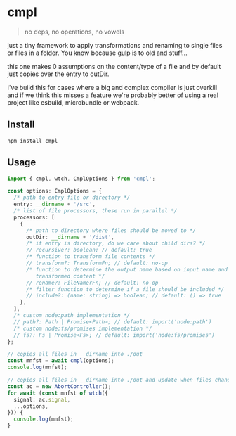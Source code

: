 # cmpl

> no deps, no operations, no vowels

just a tiny framework to apply transformations and renaming to single files
or files in a folder. You know because gulp is to old and stuff...

this one makes 0 assumptions on the content/type of a file and by default
just copies over the entry to outDir.

I've build this for cases where a big and complex compiler is just overkill
and if we think this misses a feature we're probably better of using a real
project like esbuild, microbundle or webpack.

## Install

```
npm install cmpl
```

## Usage

```ts
import { cmpl, wtch, CmplOptions } from 'cmpl';

const options: CmplOptions = {
  /* path to entry file or directory */
  entry: __dirname + '/src',
  /* list of file processors, these run in parallel */
  processors: [
    {
      /* path to directory where files should be moved to */
      outDir: __dirname + '/dist',
      /* if entry is directory, do we care about child dirs? */
      // recursive?: boolean; // default: true
      /* function to transform file contents */
      // transform?: TransformFn; // default: no-op
      /* function to determine the output name based on input name and
         transformed content */
      // rename?: FileNamerFn; // default: no-op
      /* filter function to determine if a file should be included */
      // include?: (name: string) => boolean; // default: () => true
    },
  ],
  /* custom node:path implementation */
  // path?: Path | Promise<Path>; // default: import('node:path')
  /* custom node:fs/promises implementation */
  // fs?: Fs | Promise<Fs>; // default: import('node:fs/promises')
};

// copies all files in __dirname into ./out
const mnfst = await cmpl(options);
console.log(mnfst);

// copies all files in __dirname into ./out and update when files change
const ac = new AbortController();
for await (const mnfst of wtch({
  signal: ac.signal,
  ...options,
})) {
  console.log(mnfst);
}
```
